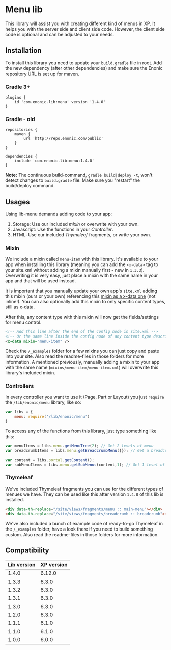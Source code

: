 # Menu lib

This library will assist you with creating different kind of menus in XP. It helps you with the server side and client side code. However, the client side code is optional and can be adjusted to your needs.

## Installation

To install this library you need to update your `build.gradle` file in root. Add the new dependency (after other dependencies) and make sure the Enonic repository URL is set up for maven.

### Gradle 3+

```
plugins {
    id 'com.enonic.lib:menu' version '1.4.0'
}
```

### Gradle - old

```
repositories {
    maven {
        url 'http://repo.enonic.com/public'
    }
}

dependencies {
    include 'com.enonic.lib:menu:1.4.0'
}
```

**Note:** The continuous build-command, `gradle build|deploy -t`, won't detect changes to `build.gradle` file. Make sure you "restart" the build/deploy command.

## Usages

Using lib-menu demands adding code to your app:

1. Storage: Use our included *mixin* or overwrite with your own.
2. Javascript: Use the functions in your *Controller*.
3. HTML: Use our included *Thymeleaf* fragments, or write your own.

### Mixin

We include a mixin called `menu-item` with this library. It's available to your app when installing this library  (meaning you can add the `<x-data>` tag to your site.xml without adding a mixin manually first - new in `1.3.3`). Overwriting it is very easy, just place a mixin with the same name in your app and that will be used instead.

It is important that you manually update your own app's `site.xml` adding this mixin (ours or your own) referencing this [mixin as a x-data one](http://docs.enonic.com/en/stable/developer/schema/mixins.html#using-a-mixin) (not inline!). You can also optionally add this mixin to only specific content types, still as x-data.

After this, any content type with this mixin will now get the fields/settings for menu control.

```xml
<!-- Add this line after the end of the config node in site.xml -->
<!-- Or the same line inside the config node of any content type descriptor file -->
<x-data mixin="menu-item" />
```

Check the `/_examples` folder for a few mixins you can just copy and paste into your site. Also read the readme-files in those folders for more information. A mentioned previously, manually adding a mixin to your app with the same name (`mixins/menu-item/menu-item.xml`) will overwrite this library's included mixin.

### Controllers

In every controller you want to use it (Page, Part or Layout) you just `require` the `/lib/enonic/menu` library, like so:

```javascript
var libs = {
	menu: require('/lib/enonic/menu')
}
```

To access any of the functions from this library, just type something like this:

```javascript
var menuItems = libs.menu.getMenuTree(2); // Get 2 levels of menu
var breadcrumbItems = libs.menu.getBreadcrumbMenu({}); // Get a breadcrumb menu

var content = libs.portal.getContent();
var subMenuItems = libs.menu.getSubMenus(content,1); // Get 1 level of submenu (from current content)
```

### Thymeleaf

We've included Thymeleaf fragments you can use for the different types of menues we have. They can be used like this after version `1.4.0` of this lib is installed.

```html
<div data-th-replace="/site/views/fragments/menu :: main-menu"></div>
<div data-th-replace="/site/views/fragments/breadcrumb :: breadcrumb"></div>
```

We've also included a bunch of example code of ready-to-go Thymeleaf in the `/_examples` folder, have a look there if you need to build something custom. Also read the readme-files in those folders for more information.

## Compatibility

| Lib version        | XP version |
| ------------- | ------------- |
| 1.4.0 | 6.12.0 |
| 1.3.3 | 6.3.0 |
| 1.3.2 | 6.3.0 |
| 1.3.1 | 6.3.0 |
| 1.3.0 | 6.3.0 |
| 1.2.0 | 6.3.0 |
| 1.1.1 | 6.1.0 |
| 1.1.0 | 6.1.0 |
| 1.0.0 | 6.0.0 |
